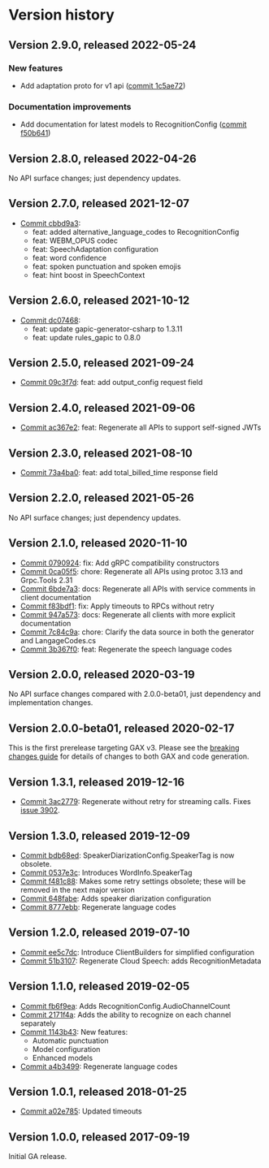 # Version history

## Version 2.9.0, released 2022-05-24

### New features

- Add adaptation proto for v1 api ([commit 1c5ae72](https://github.com/googleapis/google-cloud-dotnet/commit/1c5ae72d726a594e08e92a3a652f61a2263bbdc2))

### Documentation improvements

- Add documentation for latest models to RecognitionConfig ([commit f50b641](https://github.com/googleapis/google-cloud-dotnet/commit/f50b641216be4dc3847aa954fb291fcccfed4101))

## Version 2.8.0, released 2022-04-26

No API surface changes; just dependency updates.

## Version 2.7.0, released 2021-12-07

- [Commit cbbd9a3](https://github.com/googleapis/google-cloud-dotnet/commit/cbbd9a3):
  - feat: added alternative_language_codes to RecognitionConfig
  - feat: WEBM_OPUS codec
  - feat: SpeechAdaptation configuration
  - feat: word confidence
  - feat: spoken punctuation and spoken emojis
  - feat: hint boost in SpeechContext
## Version 2.6.0, released 2021-10-12

- [Commit dc07468](https://github.com/googleapis/google-cloud-dotnet/commit/dc07468):
  - feat: update gapic-generator-csharp to 1.3.11
  - feat: update rules_gapic to 0.8.0

## Version 2.5.0, released 2021-09-24

- [Commit 09c3f7d](https://github.com/googleapis/google-cloud-dotnet/commit/09c3f7d): feat: add output_config request field

## Version 2.4.0, released 2021-09-06

- [Commit ac367e2](https://github.com/googleapis/google-cloud-dotnet/commit/ac367e2): feat: Regenerate all APIs to support self-signed JWTs

## Version 2.3.0, released 2021-08-10

- [Commit 73a4ba0](https://github.com/googleapis/google-cloud-dotnet/commit/73a4ba0): feat: add total_billed_time response field

## Version 2.2.0, released 2021-05-26

No API surface changes; just dependency updates.

## Version 2.1.0, released 2020-11-10

- [Commit 0790924](https://github.com/googleapis/google-cloud-dotnet/commit/0790924): fix: Add gRPC compatibility constructors
- [Commit 0ca05f5](https://github.com/googleapis/google-cloud-dotnet/commit/0ca05f5): chore: Regenerate all APIs using protoc 3.13 and Grpc.Tools 2.31
- [Commit 6bde7a3](https://github.com/googleapis/google-cloud-dotnet/commit/6bde7a3): docs: Regenerate all APIs with service comments in client documentation
- [Commit f83bdf1](https://github.com/googleapis/google-cloud-dotnet/commit/f83bdf1): fix: Apply timeouts to RPCs without retry
- [Commit 947a573](https://github.com/googleapis/google-cloud-dotnet/commit/947a573): docs: Regenerate all clients with more explicit documentation
- [Commit 7c84c9a](https://github.com/googleapis/google-cloud-dotnet/commit/7c84c9a): chore: Clarify the data source in both the generator and LangageCodes.cs
- [Commit 3b367f0](https://github.com/googleapis/google-cloud-dotnet/commit/3b367f0): feat: Regenerate the speech language codes

## Version 2.0.0, released 2020-03-19

No API surface changes compared with 2.0.0-beta01, just dependency
and implementation changes.

## Version 2.0.0-beta01, released 2020-02-17

This is the first prerelease targeting GAX v3. Please see the [breaking changes
guide](https://cloud.google.com/dotnet/docs/reference/help/breaking-gax2)
for details of changes to both GAX and code generation.

## Version 1.3.1, released 2019-12-16

- [Commit 3ac2779](https://github.com/googleapis/google-cloud-dotnet/commit/3ac2779): Regenerate without retry for streaming calls. Fixes [issue 3902](https://github.com/googleapis/google-cloud-dotnet/issues/3902).

## Version 1.3.0, released 2019-12-09

- [Commit bdb68ed](https://github.com/googleapis/google-cloud-dotnet/commit/bdb68ed): SpeakerDiarizationConfig.SpeakerTag is now obsolete.
- [Commit 0537e3c](https://github.com/googleapis/google-cloud-dotnet/commit/0537e3c): Introduces WordInfo.SpeakerTag
- [Commit f481c88](https://github.com/googleapis/google-cloud-dotnet/commit/f481c88): Makes some retry settings obsolete; these will be removed in the next major version
- [Commit 648fabe](https://github.com/googleapis/google-cloud-dotnet/commit/648fabe): Adds speaker diarization configuration
- [Commit 8777ebb](https://github.com/googleapis/google-cloud-dotnet/commit/8777ebb): Regenerate language codes

## Version 1.2.0, released 2019-07-10

- [Commit ee5c7dc](https://github.com/googleapis/google-cloud-dotnet/commit/ee5c7dc): Introduce ClientBuilders for simplified configuration
- [Commit 51b3107](https://github.com/googleapis/google-cloud-dotnet/commit/51b3107): Regenerate Cloud Speech: adds RecognitionMetadata

## Version 1.1.0, released 2019-02-05

- [Commit fb6f9ea](https://github.com/googleapis/google-cloud-dotnet/commit/fb6f9ea): Adds RecognitionConfig.AudioChannelCount
- [Commit 2171f4a](https://github.com/googleapis/google-cloud-dotnet/commit/2171f4a): Adds the ability to recognize on each channel separately
- [Commit 1143b43](https://github.com/googleapis/google-cloud-dotnet/commit/1143b43): New features:
  - Automatic punctuation
  - Model configuration
  - Enhanced models
- [Commit a4b3499](https://github.com/googleapis/google-cloud-dotnet/commit/a4b3499): Regenerate language codes

## Version 1.0.1, released 2018-01-25

- [Commit a02e785](https://github.com/googleapis/google-cloud-dotnet/commit/a02e785): Updated timeouts

## Version 1.0.0, released 2017-09-19

Initial GA release.
